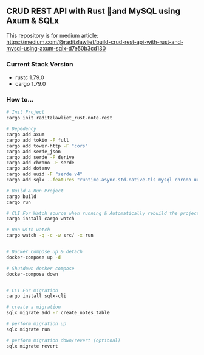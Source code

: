 ## CRUD REST API with Rust 🦀and MySQL using Axum & SQLx
This repository is for medium article: https://medium.com/@raditzlawliet/build-crud-rest-api-with-rust-and-mysql-using-axum-sqlx-d7e50b3cd130

### Current Stack Version

- rustc 1.79.0
- cargo 1.79.0

### How to...
```sh
# Init Project
cargo init raditzlawliet_rust-note-rest

# Depedency
cargo add axum
cargo add tokio -F full
cargo add tower-http -F "cors"
cargo add serde_json
cargo add serde -F derive
cargo add chrono -F serde
cargo add dotenv
cargo add uuid -F "serde v4"
cargo add sqlx --features "runtime-async-std-native-tls mysql chrono uuid"

# Build & Run Project
cargo build
cargo run

# CLI For Watch source when running & Automatically rebuild the project
cargo install cargo-watch

# Run with watch
cargo watch -q -c -w src/ -x run


# Docker Compose up & detach
docker-compose up -d

# Shutdown docker compose
docker-compose down


# CLI For migration
cargo install sqlx-cli

# create a migration
sqlx migrate add -r create_notes_table

# perform migration up
sqlx migrate run

# perform migration down/revert (optional)
sqlx migrate revert
```
